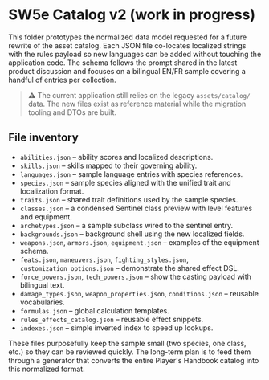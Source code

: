 # SW5e Catalog v2 (work in progress)

This folder prototypes the normalized data model requested for a future rewrite of the
asset catalog. Each JSON file co-locates localized strings with the rules payload so new
languages can be added without touching the application code. The schema follows the
prompt shared in the latest product discussion and focuses on a bilingual EN/FR sample
covering a handful of entries per collection.

> ⚠️ The current application still relies on the legacy `assets/catalog/` data. The new
> files exist as reference material while the migration tooling and DTOs are built.

## File inventory

- `abilities.json` – ability scores and localized descriptions.
- `skills.json` – skills mapped to their governing ability.
- `languages.json` – sample language entries with species references.
- `species.json` – sample species aligned with the unified trait and localization format.
- `traits.json` – shared trait definitions used by the sample species.
- `classes.json` – a condensed Sentinel class preview with level features and equipment.
- `archetypes.json` – a sample subclass wired to the sentinel entry.
- `backgrounds.json` – background shell using the new localized fields.
- `weapons.json`, `armors.json`, `equipment.json` – examples of the equipment schema.
- `feats.json`, `maneuvers.json`, `fighting_styles.json`, `customization_options.json` –
  demonstrate the shared effect DSL.
- `force_powers.json`, `tech_powers.json` – show the casting payload with bilingual text.
- `damage_types.json`, `weapon_properties.json`, `conditions.json` – reusable vocabularies.
- `formulas.json` – global calculation templates.
- `rules_effects_catalog.json` – reusable effect snippets.
- `indexes.json` – simple inverted index to speed up lookups.

These files purposefully keep the sample small (two species, one class, etc.) so they can
be reviewed quickly. The long-term plan is to feed them through a generator that converts
the entire Player's Handbook catalog into this normalized format.
